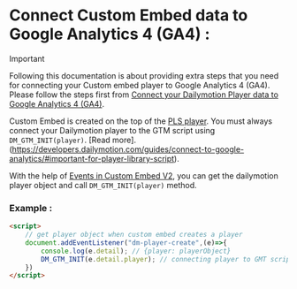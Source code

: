 # Connect Custom Embed data to Google Analytics 4 (GA4) :

> [!IMPORTANT]  
> Following this documentation is about providing extra steps that you need for connecting your Custom embed player to Google Analytics 4 (GA4). Please follow the steps first from [Connect your Dailymotion Player data to Google Analytics 4 (GA4)](https://developers.dailymotion.com/guides/connect-to-google-analytics/).

Custom Embed is created on the top of the [PLS player](https://developers.dailymotion.com/player/#player-library-script). You must always connect your Dailymotion player to the GTM script using `DM_GTM_INIT(player)`. [Read more].(https://developers.dailymotion.com/guides/connect-to-google-analytics/#important-for-player-library-script).

With the help of [Events in Custom Embed V2](https://dmvs-apac.github.io/custom-embed-v2/custom_events), you can get the dailymotion player object and call `DM_GTM_INIT(player)` method.

### Example : 
```html
<script>
    // get player object when custom embed creates a player
    document.addEventListener("dm-player-create",(e)=>{
        console.log(e.detail); // {player: playerObject}
        DM_GTM_INIT(e.detail.player); // connecting player to GMT script
    })
</script>
```
